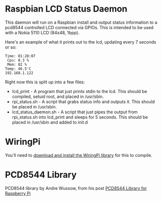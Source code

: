 Raspbian LCD Status Daemon
==========================

This daemon will run on a Raspbian install and output status information
to a pcd8544 controlled LCD connected via GPIOs. This is intended to be
used with a Nokia 5110 LCD (84x48, 1bpp).

Here's an example of what it prints out to the lcd, updating every 7 seconds or so:

    Time: 01:28:07
     Cpu: 8.3 %
     Mem: 82 %
    Temp: 46.5'C
    192.168.1.122

Right now this is split up into a few files:
* lcd_print - A program that just prints stdin to the lcd. This should be compiled, setuid root, and placed in /usr/sbin.
* rpi_status.sh - A script that grabs status info and outputs it. This should be placed in /usr/sbin.
* lcd_status_daemon.sh - A script that just pipes the output from rpi_status.sh into lcd_print and sleeps for 5 seconds. This should be placed in /usr/sbin and added to init.d

WiringPi
========

You'll need to [download and install the WiringPi library](https://projects.drogon.net/raspberry-pi/wiringpi/download-and-install/) for this to compile.

PCD8544 Library
===============

PCD8544 library by Andre Wussow, from his post [PCD8544 Library for Raspberry Pi](http://binerry.de/post/25787954149/pcd8544-library-for-raspberry-pi)
